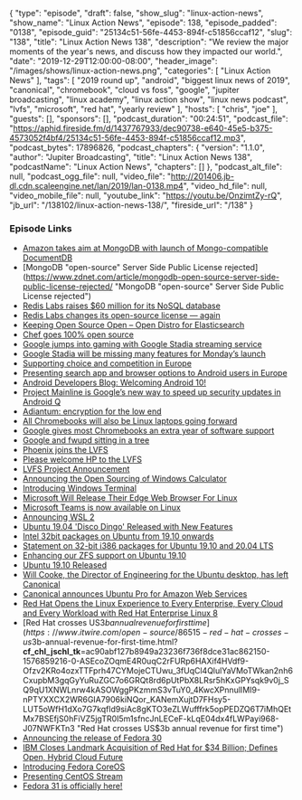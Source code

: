 {
  "type": "episode",
  "draft": false,
  "show_slug": "linux-action-news",
  "show_name": "Linux Action News",
  "episode": 138,
  "episode_padded": "0138",
  "episode_guid": "25134c51-56fe-4453-894f-c51856ccaf12",
  "slug": "138",
  "title": "Linux Action News 138",
  "description": "We review the major moments of the year's news, and discuss how they impacted our world.",
  "date": "2019-12-29T12:00:00-08:00",
  "header_image": "/images/shows/linux-action-news.png",
  "categories": [
    "Linux Action News"
  ],
  "tags": [
    "2019 round up",
    "android",
    "biggest linux news of 2019",
    "canonical",
    "chromebook",
    "cloud vs foss",
    "google",
    "jupiter broadcasting",
    "linux academy",
    "linux action show",
    "linux news podcast",
    "lvfs",
    "microsoft",
    "red hat",
    "yearly review"
  ],
  "hosts": [
    "chris",
    "joe"
  ],
  "guests": [],
  "sponsors": [],
  "podcast_duration": "00:24:51",
  "podcast_file": "https://aphid.fireside.fm/d/1437767933/dec90738-e640-45e5-b375-4573052f4bf4/25134c51-56fe-4453-894f-c51856ccaf12.mp3",
  "podcast_bytes": 17896826,
  "podcast_chapters": {
    "version": "1.1.0",
    "author": "Jupiter Broadcasting",
    "title": "Linux Action News 138",
    "podcastName": "Linux Action News",
    "chapters": []
  },
  "podcast_alt_file": null,
  "podcast_ogg_file": null,
  "video_file": "http://201406.jb-dl.cdn.scaleengine.net/lan/2019/lan-0138.mp4",
  "video_hd_file": null,
  "video_mobile_file": null,
  "youtube_link": "https://youtu.be/OnzimtZy-rQ",
  "jb_url": "/138102/linux-action-news-138/",
  "fireside_url": "/138"
}


### Episode Links

  * [Amazon takes aim at MongoDB with launch of Mongo-compatible DocumentDB](https://www.theregister.co.uk/2019/01/10/amazon_documentdb/ "Amazon takes aim at MongoDB with launch of Mongo-compatible DocumentDB")
  * [MongoDB "open-source" Server Side Public License rejected](https://www.zdnet.com/article/mongodb-open-source-server-side-public-license-rejected/ "MongoDB "open-source" Server Side Public License rejected")
  * [Redis Labs raises $60 million for its NoSQL database](https://venturebeat.com/2019/02/19/redis-labs-raises-60-million-for-its-nosql-database/ "Redis Labs raises $60 million for its NoSQL database")
  * [Redis Labs changes its open-source license — again](https://techcrunch.com/2019/02/21/redis-labs-changes-its-open-source-license-again/ "Redis Labs changes its open-source license — again")
  * [Keeping Open Source Open – Open Distro for Elasticsearch](https://aws.amazon.com/blogs/opensource/keeping-open-source-open-open-distro-for-elasticsearch/ "Keeping Open Source Open – Open Distro for Elasticsearch")
  * [Chef goes 100% open source](https://techcrunch.com/2019/04/02/chef-goes-100-open-source/ "Chef goes 100% open source")
  * [Google jumps into gaming with Google Stadia streaming service](https://arstechnica.com/gaming/2019/03/google-jumps-into-gaming-with-google-stadia-streaming-service/ "Google jumps into gaming with Google Stadia streaming service")
  * [Google Stadia will be missing many features for Monday’s launch](https://arstechnica.com/gaming/2019/11/google-stadia-will-be-missing-many-features-for-mondays-launch/ "Google Stadia will be missing many features for Monday’s launch")
  * [Supporting choice and competition in Europe](https://www.blog.google/around-the-globe/google-europe/supporting-choice-and-competition-europe/ "Supporting choice and competition in Europe")
  * [Presenting search app and browser options to Android users in Europe](https://www.blog.google/around-the-globe/google-europe/presenting-search-app-and-browser-options-android-users-europe/ "Presenting search app and browser options to Android users in Europe")
  * [Android Developers Blog: Welcoming Android 10!](https://android-developers.googleblog.com/2019/09/welcoming-android-10.html "Android Developers Blog: Welcoming Android 10!")
  * [Project Mainline is Google’s new way to speed up security updates in Android Q](https://www.theverge.com/2019/5/7/18531350/google-android-q-project-mainline-security-updates-play-store-io-2019 "Project Mainline is Google’s new way to speed up security updates in Android Q")
  * [Adiantum: encryption for the low end](https://lwn.net/Articles/776721/ "Adiantum: encryption for the low end")
  * [All Chromebooks will also be Linux laptops going forward](https://www.zdnet.com/article/all-chromebooks-will-also-be-linux-laptops-going-forward/ "All Chromebooks will also be Linux laptops going forward")
  * [Google gives most Chromebooks an extra year of software support](https://www.androidpolice.com/2019/11/05/google-gives-most-chromebooks-an-extra-year-of-software-support/ "Google gives most Chromebooks an extra year of software support")
  * [Google and fwupd sitting in a tree](https://blogs.gnome.org/hughsie/2019/11/18/google-and-fwupd/ "Google and fwupd sitting in a tree")
  * [Phoenix joins the LVFS](https://blogs.gnome.org/hughsie/2019/01/09/phoenix-joins-the-lvfs/ "Phoenix joins the LVFS")
  * [Please welcome HP to the LVFS](https://blogs.gnome.org/hughsie/2019/02/01/please-welcome-hp-to-the-lvfs/ "Please welcome HP to the LVFS")
  * [LVFS Project Announcement](https://www.linuxfoundation.org/blog/2019/03/lvfs-project-announcement/ "LVFS Project Announcement")
  * [Announcing the Open Sourcing of Windows Calculator](https://blogs.windows.com/windowsdeveloper/2019/03/06/announcing-the-open-sourcing-of-windows-calculator/ "Announcing the Open Sourcing of Windows Calculator")
  * [Introducing Windows Terminal](https://devblogs.microsoft.com/commandline/introducing-windows-terminal/ "Introducing Windows Terminal")
  * [Microsoft Will Release Their Edge Web Browser For Linux](https://www.phoronix.com/scan.php?page=news_item&px=Microsoft-Edge-Linux-2020 "Microsoft Will Release Their Edge Web Browser For Linux")
  * [Microsoft Teams is now available on Linux](https://techcommunity.microsoft.com/t5/Microsoft-Teams-Blog/Microsoft-Teams-is-now-available-on-Linux/ba-p/1056267 "Microsoft Teams is now available on Linux")
  * [Announcing WSL 2](https://devblogs.microsoft.com/commandline/announcing-wsl-2/ "Announcing WSL 2")
  * [Ubuntu 19.04 'Disco Dingo' Released with New Features](https://www.omgubuntu.co.uk/2018/11/ubuntu-19-04-release-features "Ubuntu 19.04 'Disco Dingo' Released with New Features")
  * [Intel 32bit packages on Ubuntu from 19.10 onwards](https://discourse.ubuntu.com/t/intel-32bit-packages-on-ubuntu-from-19-10-onwards/11263 "Intel 32bit packages on Ubuntu from 19.10 onwards")
  * [Statement on 32-bit i386 packages for Ubuntu 19.10 and 20.04 LTS](https://ubuntu.com/blog/statement-on-32-bit-i386-packages-for-ubuntu-19-10-and-20-04-lts "Statement on 32-bit i386 packages for Ubuntu 19.10 and 20.04 LTS")
  * [Enhancing our ZFS support on Ubuntu 19.10](https://ubuntu.com/blog/enhancing-our-zfs-support-on-ubuntu-19-10-an-introduction "Enhancing our ZFS support on Ubuntu 19.10")
  * [Ubuntu 19.10 Released](https://wiki.ubuntu.com/EoanErmine/ReleaseNotes "Ubuntu 19.10 Released")
  * [Will Cooke, the Director of Engineering for the Ubuntu desktop, has left Canonical](https://twitter.com/8none1/status/1186986800851640320 "Will Cooke, the Director of Engineering for the Ubuntu desktop, has left Canonical")
  * [Canonical announces Ubuntu Pro for Amazon Web Services](https://ubuntu.com/blog/canonical-announces-ubuntu-pro-for-amazon-web-services "Canonical announces Ubuntu Pro for Amazon Web Services")
  * [Red Hat Opens the Linux Experience to Every Enterprise, Every Cloud and Every Workload with Red Hat Enterprise Linux 8](https://www.redhat.com/en/about/press-releases/red-hat-enterprise-linux-8-every-enterprise-every-cloud-every-workload "Red Hat Opens the Linux Experience to Every Enterprise, Every Cloud and Every Workload with Red Hat Enterprise Linux 8")
  * [Red Hat crosses US$3b annual revenue for first time](https://www.itwire.com/open-source/86515-red-hat-crosses-us$3b-annual-revenue-for-first-time.html?__cf_chl_jschl_tk__=ac90abf127b8949a23236f736f8dce31ac862150-1576859216-0-ASEcoZOqmE4R0uqC2rFURp6HAXif4HVdf9-Ofzv2KRo4ozxTTFprh47CYMojeCTUwu_3fUqCl4QlulYaVMoTWkan2nh6CxupbM3gqGyYuRuZGC7o6GRQt8rd6pUtPbX8LRsr5hKxGPYsqk9v0j_SQ9qU1XNWLnrw4kASOWggPKzmmS3vTuY0_4KwcXPnnulIMI9-nPTYXXCX2WR6GIA7906kiNQor_KANemXujtD7FHsy5-LUT5oWfH1dXo7G7kqfld9siAc8gKTO3eZLWufffrk5opPEDZQ6T7iMhQEtMx7BSEfjS0hFiVZ5jgTR0I5m1sfncJnLECeF-kLqE04dx4fLWPayi968-J07NWFKTn3 "Red Hat crosses US$3b annual revenue for first time")
  * [Announcing the release of Fedora 30](https://fedoramagazine.org/announcing-fedora-30/ "Announcing the release of Fedora 30")
  * [IBM Closes Landmark Acquisition of Red Hat for $34 Billion; Defines Open, Hybrid Cloud Future](https://www.redhat.com/en/about/press-releases/ibm-closes-landmark-acquisition-red-hat-34-billion-defines-open-hybrid-cloud-future "IBM Closes Landmark Acquisition of Red Hat for $34 Billion; Defines Open, Hybrid Cloud Future")
  * [Introducing Fedora CoreOS](https://fedoramagazine.org/introducing-fedora-coreos/ "Introducing Fedora CoreOS")
  * [Presenting CentOS Stream](https://wiki.centos.org/Manuals/ReleaseNotes/CentOSStream "Presenting CentOS Stream")
  * [Fedora 31 is officially here!](https://fedoramagazine.org/announcing-fedora-31/ "Fedora 31 is officially here!")


